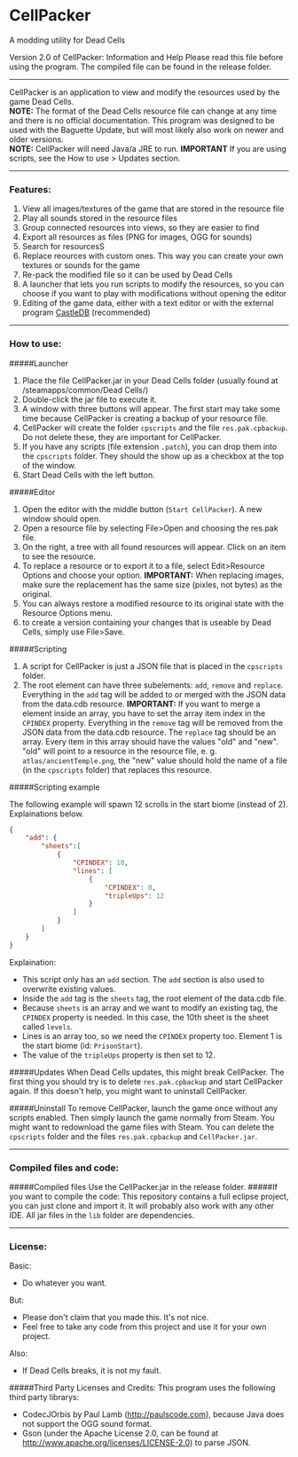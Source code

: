 # CellPacker
A modding utility for Dead Cells  

Version 2.0 of CellPacker: Information and Help
Please read this file before using the program.
The compiled file can be found in the release folder.
  
--------------------------------------------------------------------------------------------------------
CellPacker is an application to view and modify the resources used by the game Dead Cells.  
**NOTE:** The format of the Dead Cells resource file can change at any time and there is no official
	documentation. This program was designed to be used with the Baguette Update, but will most
	likely also work on newer and older versions.  
**NOTE:** CellPacker will need Java/a JRE to run.
**IMPORTANT** If you are using scripts, see the How to use > Updates section.
  
--------------------------------------------------------------------------------------------------------
### Features:  

1. View all images/textures of the game that are stored in the resource file
2. Play all sounds stored in the resource files
3. Group connected resources into views, so they are easier to find
4. Export all resources as files (PNG for images, OGG for sounds)
5. Search for resourcesS
6. Replace reources with custom ones. This way you can create your own textures or sounds for the game
7. Re-pack the modified file so it can be used by Dead Cells 
8. A launcher that lets you run scripts to modify the resources, so you can choose if you want to play with modifications without opening the editor
9. Editing of the game data, either with a text editor or with the external program [CastleDB](http://castledb.org/) (recommended)

  
--------------------------------------------------------------------------------------------------------
### How to use:  
#####Launcher

1. Place the file CellPacker.jar in your Dead Cells folder (usually found at <Steam folder>/steamapps/common/Dead Cells/)
2. Double-click the jar file to execute it.
3. A window with three buttons will appear. The first start may take some time because CellPacker is creating a backup of your resource file.
4. CellPacker will create the folder `cpscripts` and the file `res.pak.cpbackup`. Do not delete these, they are important for CellPacker.
5. If you have any scripts (file extension `.patch`), you can drop them into the `cpscripts` folder. They should the show up as a checkbox at the top of the window.
6. Start Dead Cells with the left button.

#####Editor  

1. Open the editor with the middle button (`Start CellPacker`). A new window should open.
2. Open a resource file by selecting File>Open and choosing the res.pak file.
3. On the right, a tree with all found resources will appear. Click on an item to see the resource.
4. To replace a resource or to export it to a file, select Edit>Resource Options and choose your option.
**IMPORTANT:** When replacing images, make sure the replacement has the same size (pixles, not bytes) as the original.
5. You can always restore a modified resource to its original state with the Resource Options menu.
6. to create a version containing your changes that is useable by Dead Cells, simply use File>Save.
  
#####Scripting

1. A script for CellPacker is just a JSON file that is placed in the `cpscripts` folder.
2. The root element can have three subelements: `add`, `remove` and `replace`.
Everything in the `add` tag will be added to or merged with the JSON data from the data.cdb resource.
**IMPORTANT:** If you want to merge a element inside an array, you have to set the array item index in the `CPINDEX` property.
Everything in the `remove` tag will be removed from the JSON data from the data.cdb resource.
The `replace` tag should be an array. Every item in this array should have the values "old" and "new". "old" will point to a resource in the resource file, e. g. `atlas/ancientTemple.png`, the "new" value should hold the name of a file (in the `cpscripts` folder) that replaces this resource.

#####Scripting example

The following example will spawn 12 scrolls in the start biome (instead of 2). Explainations below.
```json
{
	"add": {
		"sheets":[
			{
				"CPINDEX": 10,
				"lines": [
					{
						"CPINDEX": 0,
						"tripleUps": 12
					}
				]
			}
		]
	}
}
```

Explaination:
* This script only has an `add` section. The `add` section is also used to overwrite existing values.
* Inside the `add` tag is the `sheets` tag, the root element of the data.cdb file.
* Because `sheets` is an array and we want to modify an existing tag, the `CPINDEX` property is needed. In this case, the 10th sheet is the sheet called `levels`.
* Lines is an array too, so we need the `CPINDEX` property too. Element 1 is the start biome (id: `PrisonStart`).
* The value of the `tripleUps` property is then set to 12.

#####Updates
When Dead Cells updates, this might break CellPacker. The first thing you should try is to delete `res.pak.cpbackup` and start CellPacker again. If this doesn't help, you might want to uninstall CellPacker.

#####Uninstall
To remove CellPacker, launch the game once without any scripts enabled. Then simply launch the game normally from Steam. You might want to redownload the game files with Steam.
You can delete the `cpscripts` folder and the files `res.pak.cpbackup` and `CellPacker.jar`.

--------------------------------------------------------------------------------------------------------  
### Compiled files and code:
#####Compiled files
Use the CellPacker.jar in the release folder.
#####If you want to compile the code:
This repository contains a full eclipse project, you can just clone and import it. It will probably also work with any other IDE.
All jar files in the `lib` folder are dependencies.
  
--------------------------------------------------------------------------------------------------------
### License:  
Basic:
* Do whatever you want.
  
But: 
* Please don't claim that you made this. It's not nice.
* Feel free to take any code from this project and use it for your own project.

Also: 
* If Dead Cells breaks, it is not my fault.

#####Third Party Licenses and Credits:
This program uses the following third party librarys:
- CodecJOrbis by Paul Lamb (http://paulscode.com), because Java does not support the OGG sound format.
- Gson (under the Apache License 2.0, can be found at http://www.apache.org/licenses/LICENSE-2.0) to parse JSON.
